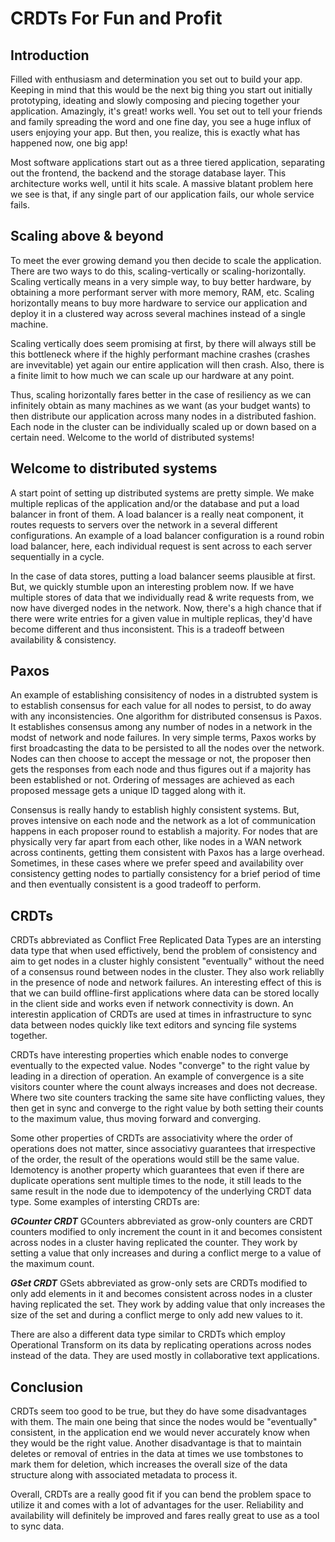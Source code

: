 
# CRDTs For Fun and Profit

## Introduction

Filled with enthusiasm and determination you set out to build your app. Keeping in mind that this would be the next big thing you start out initially prototyping, ideating and slowly composing and piecing together your application. Amazingly, it's great! works well. You set out to tell your friends and family spreading the word and one fine day, you see a huge influx of users enjoying your app. But then, you realize, this is exactly what has happened now, one big app!

Most software applications start out as a three tiered application, separating out the frontend, the backend and the storage database layer. This architecture works well, until it hits scale. A massive blatant problem here we see is that, if any single part of our application fails, our whole service fails. 

## Scaling above & beyond

To meet the ever growing demand you then decide to scale the application. There are two ways to do this, scaling-vertically or scaling-horizontally. Scaling vertically means in a very simple way, to buy better hardware, by obtaining a more performant server with more memory, RAM, etc. Scaling horizontally means to buy more hardware to service our application and deploy it in a clustered way across several machines instead of a single machine.

Scaling vertically does seem promising at first, by there will always still be this bottleneck where if the highly performant machine crashes (crashes are invevitable) yet again our entire application will then crash. Also, there is a finite limit to how much we can scale up our hardware at any point. 

Thus, scaling horizontally fares better in the case of resiliency as we can infinitely obtain as many machines as we want (as your budget wants) to then distribute our application across many nodes in a distributed fashion. Each node in the cluster can be individually scaled up or down based on a certain need. Welcome to the world of distributed systems!

## Welcome to distributed systems

A start point of setting up distributed systems are pretty simple. We make multiple replicas of the application and/or the database and put a load balancer in front of them. A load balancer is a really neat component, it routes requests to servers over the network in a several different configurations. An example of a load balancer configuration is a round robin load balancer, here, each individual request is sent across to each server sequentially in a cycle. 

In the case of data stores, putting a load balancer seems plausible at first. But, we quickly stumble upon an interesting problem now. If we have multiple stores of data that we individually read & write requests from, we now have diverged nodes in the network. Now, there's a high chance that if there were write entries for a given value in multiple replicas, they'd have become different and thus inconsistent. This is a tradeoff between availability & consistency.

## Paxos

An example of establishing consisitency of nodes in a distrubted system is to establish consensus for each value for all nodes to persist, to do away with any inconsistencies. One algorithm for distributed consensus is Paxos. It establishes consensus among any number of nodes in a network in the modst of network and node failures. In very simple terms, Paxos works by first broadcasting the data to be persisted to all the nodes over the network. Nodes can then choose to accept the message or not, the proposer then gets the responses from each node and thus figures out if a majority has been established or not. Ordering of messages are achieved as each proposed message gets a unique ID tagged along with it.

Consensus is really handy to establish highly consistent systems. But, proves intensive on each node and the network as a lot of communication happens in each proposer round to establish a majority. For nodes that are physically very far apart from each other, like nodes in a WAN network across continents, getting them consistent with Paxos has a large overhead. Sometimes, in these cases where we prefer speed and availability over consistency getting nodes to partially consistency for a brief period of time and then eventually consistent is a good tradeoff to perform.

## CRDTs

CRDTs abbreviated as Conflict Free Replicated Data Types are an intersting data type that when used effictively, bend the problem of consistency and aim to get nodes in a cluster highly consistent "eventually" without the need of a consensus round between nodes in the cluster. They also work reliablly in the presence of node and network failures. An interesting effect of this is that we can build offline-first applications where data can be stored locally in the client side and works even if network connectivity is down. An interestin application of CRDTs are used at times in infrastructure to sync data between nodes quickly like text editors and syncing file systems together.

CRDTs have interesting properties which enable nodes to converge eventually to the expected value. Nodes "converge" to the right value by leading in a direction of operation. An example of convergence is a site visitors counter where the count always increases and does not decrease. Where two site counters tracking the same site have conflicting values, they then get in sync and converge to the right value by both setting their counts to the maximum value, thus moving forward and converging. 

Some other properties of CRDTs are associativity where the order of operations does not matter, since associativy guarantees that irrespective of the order, the result of the operations would still be the same value. Idemotency is another property which guarantees that even if there are duplicate operations sent multiple times to the node, it still leads to the same result in the node due to idempotency of the underlying CRDT data type. Some examples of intersting CRDTs are:

***GCounter CRDT***
 GCounters abbreviated as grow-only counters are CRDT counters modified to only increment the count in it and becomes consistent across nodes in a cluster having replicated the counter. They work by setting a value that only increases and during a conflict merge to a value of the maximum count.

***GSet CRDT***
GSets abbreviated as grow-only sets are CRDTs modified to only add elements in it and becomes consistent across nodes in a cluster having replicated the set. They work by adding value that only increases the size of the set and during a conflict merge to only add new values to it.

There are also a different data type similar to CRDTs which employ Operational Transform on its data by replicating operations across nodes instead of the data. They are used mostly in collaborative text applications.

## Conclusion

CRDTs seem too good to be true, but they do have some disadvantages with them. The main one being that since the nodes would be "eventually" consistent, in the application end we would never accurately know when they would be the right value. Another disadvantage is that to maintain deletes or removal of entries in the data at times we use tombstones to mark them for deletion, which increases the overall size of the data structure along with associated metadata to process it.

Overall, CRDTs are a really good fit if you can bend the problem space to utilize it and comes with a lot of advantages for the user. Reliability and availability will definitely be improved and fares really great to use as a tool to sync data.

